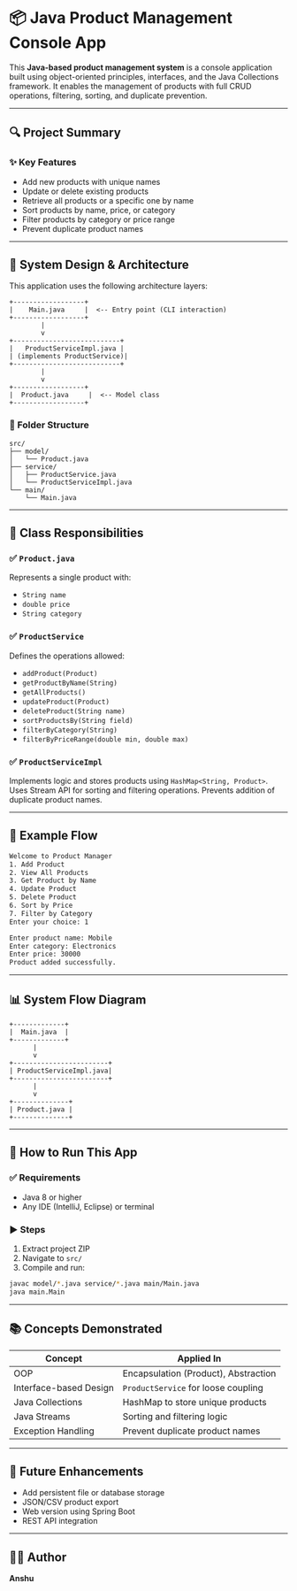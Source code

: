 # 📦 Java Product Management Console App

This **Java-based product management system** is a console application built using object-oriented principles, interfaces, and the Java Collections framework. It enables the management of products with full CRUD operations, filtering, sorting, and duplicate prevention.

---

## 🔍 Project Summary

### ✨ Key Features

* Add new products with unique names
* Update or delete existing products
* Retrieve all products or a specific one by name
* Sort products by name, price, or category
* Filter products by category or price range
* Prevent duplicate product names

---

## 🧠 System Design & Architecture

This application uses the following architecture layers:

```
+------------------+
|    Main.java     |  <-- Entry point (CLI interaction)
+------------------+
        |
        v
+---------------------------+
|   ProductServiceImpl.java |
| (implements ProductService)|
+---------------------------+
        |
        v
+------------------+
|  Product.java     |  <-- Model class
+------------------+
```

### 📁 Folder Structure

```
src/
├── model/
│   └── Product.java
├── service/
│   ├── ProductService.java
│   └── ProductServiceImpl.java
└── main/
    └── Main.java
```

---

## 🔩 Class Responsibilities

### ✅ `Product.java`

Represents a single product with:

* `String name`
* `double price`
* `String category`

### ✅ `ProductService`

Defines the operations allowed:

* `addProduct(Product)`
* `getProductByName(String)`
* `getAllProducts()`
* `updateProduct(Product)`
* `deleteProduct(String name)`
* `sortProductsBy(String field)`
* `filterByCategory(String)`
* `filterByPriceRange(double min, double max)`

### ✅ `ProductServiceImpl`

Implements logic and stores products using `HashMap<String, Product>`.
Uses Stream API for sorting and filtering operations.
Prevents addition of duplicate product names.

---

## 🔢 Example Flow

```bash
Welcome to Product Manager
1. Add Product
2. View All Products
3. Get Product by Name
4. Update Product
5. Delete Product
6. Sort by Price
7. Filter by Category
Enter your choice: 1

Enter product name: Mobile
Enter category: Electronics
Enter price: 30000
Product added successfully.
```

---

## 📊 System Flow Diagram

```text
+-------------+
|  Main.java  |
+-------------+
      |
      v
+------------------------+
| ProductServiceImpl.java|
+------------------------+
      |
      v
+--------------+
| Product.java |
+--------------+
```

---

## 🚀 How to Run This App

### ✅ Requirements

* Java 8 or higher
* Any IDE (IntelliJ, Eclipse) or terminal

### ▶️ Steps

1. Extract project ZIP
2. Navigate to `src/`
3. Compile and run:

```bash
javac model/*.java service/*.java main/Main.java
java main.Main
```

---

## 📚 Concepts Demonstrated

| Concept                | Applied In                           |
| ---------------------- | ------------------------------------ |
| OOP                    | Encapsulation (Product), Abstraction |
| Interface-based Design | `ProductService` for loose coupling  |
| Java Collections       | HashMap to store unique products     |
| Java Streams           | Sorting and filtering logic          |
| Exception Handling     | Prevent duplicate product names      |

---

## 🔮 Future Enhancements

* Add persistent file or database storage
* JSON/CSV product export
* Web version using Spring Boot
* REST API integration

---

## 👨‍💻 Author

**Anshu**
